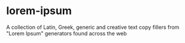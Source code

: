 lorem-ipsum
===========

A collection of Latin, Greek, generic and creative text copy fillers from "Lorem Ipsum" generators found across the web
